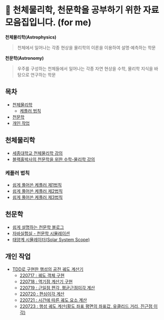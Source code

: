 # 🔭 천체물리학, 천문학을 공부하기 위한 자료 모음집입니다. (for me)

**천체물리학(Astrophysics)**
> 천체에서 일어나는 각종 현상을 물리학의 이론을 이용하여 설명·예측하는 학문

**천문학(Astronomy)**
> 우주를 구성하는 천체들에서 일어나는 각종 자연 현상을 수학, 물리학 지식을 바탕으로 연구하는 학문


## 목차
- [천체물리학](#천체물리학)
  - [케플러 법칙](#케플러-법칙)
- [천문학](#천문학)
- [개인 작업](#개인-작업)

## 천체물리학
- [세종대학교 천체물리학 강의](http://www.kocw.net/home/cview.do?mty=p&kemId=1358421)
- [블랙홀박사의 천문학을 위한 수학-물리학 강의](https://www.youtube.com/watch?v=4J9Cm9niWNI)

### 케플러 법칙
- [쉽게 풀어쓴 케플러 제1법칙](https://blog.naver.com/a4gkyum/220782654784)
- [쉽게 풀어쓴 케플러 제2법칙](https://blog.naver.com/a4gkyum/220783396140)
- [쉽게 풀어쓴 케플러 제3법칙](https://blog.naver.com/a4gkyum/220798867585)

## 천문학
- [쉽게 설명하는 천문학 블로그](https://m.blog.naver.com/PostList.naver?blogId=hongju3498&categoryNo=44&logCode=0)
- [자바실험실 - 천문학 시뮬레이션](https://javalab.org/category/astronomy/)
- [태양계 시뮬레이터(Solar System Scope)](https://www.solarsystemscope.com/)

## 개인 작업
- [TDD로 구현한 행성의 공전 궤도 계산기](https://github.com/currenjin/planetary-orbital-calculator)
  - [220717 : 궤도 객체 구현](https://currenjin.github.io/wiki/test/#220717currenjinplanetaryorbitalcalculatororbit)
  - [220718 : 역기점 계산기 구현](https://currenjin.github.io/wiki/test/#220718currenjinplanetaryorbitalcalculatorjulianclock)
  - [220719 : 근일점 편각, 평균근점이각 계산](https://currenjin.github.io/wiki/test/#220719currenjinplanetaryorbitalcalculatorargumentofperiapsisandeccentricityanomalycalculator)
  - [220720 : 편심이각 계산](https://currenjin.github.io/wiki/test/#220720currenjinplanetaryorbitalcalculatoreccentricityanomalycalculator)
  - [220721 : 시간에 따른 궤도 요소 계산](https://currenjin.github.io/wiki/test/#220721currenjinplanetaryorbitalcalculatorcurrentorbitcalculator)
  - [220723 : 행성 궤도 계산(황도 좌표 평면의 좌표값, 유클리드 거리, 진근점 이각)](https://currenjin.github.io/wiki/test/#220723currenjinplanetaryorbitalcalculatorplanetarypositioncalculator)
